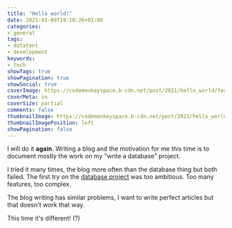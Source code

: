 ```yaml
---
title: "Hello world!"
date: 2021-03-09T19:10:26+01:00
categories:
- general
tags:
- datatent
- development
keywords:
- tech
showTags: true
showPagination: true
showSocial: true
coverImage: https://codemonkeyspace.b-cdn.net/post/2021/hello_world/featured-image.jpg
coverMeta: in
coverSize: partial
comments: false
thumbnailImage: https://codemonkeyspace.b-cdn.net/post/2021/hello_world/featured-image.jpg
thumbnailImagePosition: left
showPagination: false
---
```


I will do it **again**. Writing a blog and the motivation for me this time is to document mostly the work on my "write a database" project.

<!--more-->

I tried it many times, the blog more often than the database thing but both failed. The first try on the [database project](https://github.com/sebfischer83/datatent) was too ambitious. Too many features, too complex.

The blog writing has similar problems, I want to write perfect articles but that doesn't work that way.

This time it's different! (?)
